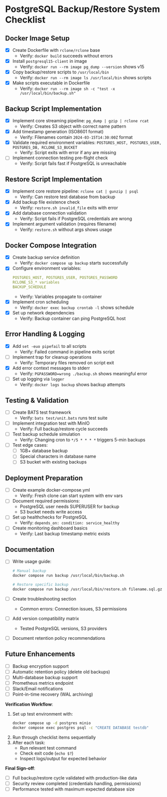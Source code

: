 # PostgreSQL Backup/Restore System Checklist

## **Docker Image Setup**

- [x] Create Dockerfile with `rclone/rclone` base
  - Verify: `docker build` succeeds without errors
- [x] Install `postgresql15-client` in image
  - Verify: `docker run --rm image pg_dump --version` shows v15
- [x] Copy backup/restore scripts to `/usr/local/bin`
  - Verify: `docker run --rm image ls /usr/local/bin` shows scripts
- [x] Make scripts executable in Dockerfile
  - Verify: `docker run --rm image sh -c "test -x /usr/local/bin/backup.sh"`

## **Backup Script Implementation**

- [x] Implement core streaming pipeline:
      `pg_dump | gzip | rclone rcat`
  - Verify: Creates S3 object with correct name pattern
- [x] Add timestamp generation (ISO8601 format)
  - Verify: Filenames contain `2024-03-15T14:30:00Z` format
- [x] Validate required environment variables:
      `POSTGRES_HOST, POSTGRES_USER, POSTGRES_DB, RCLONE_S3_BUCKET`
  - Verify: Script exits with error if any are missing
- [ ] Implement connection testing pre-flight check
  - Verify: Script fails fast if PostgreSQL is unreachable

## **Restore Script Implementation**

- [x] Implement core restore pipeline:
      `rclone cat | gunzip | psql`
  - Verify: Can restore test database from backup
- [x] Add backup file existence check
  - Verify: `restore.sh invalid_file` exits with error
- [x] Add database connection validation
  - Verify: Script fails if PostgreSQL credentials are wrong
- [x] Implement argument validation (requires filename)
  - Verify: `restore.sh` without args shows usage

## **Docker Compose Integration**

- [x] Create backup service definition
  - Verify: `docker compose up backup` starts successfully
- [x] Configure environment variables:
  ```yaml
  POSTGRES_HOST, POSTGRES_USER, POSTGRES_PASSWORD
  RCLONE_S3_* variables
  BACKUP_SCHEDULE
  ```
  - Verify: Variables propagate to container
- [x] Implement cron scheduling
  - Verify: `docker exec backup crontab -l` shows schedule
- [x] Set up network dependencies
  - Verify: Backup container can ping PostgreSQL host

## **Error Handling & Logging**

- [x] Add `set -euo pipefail` to all scripts
  - Verify: Failed command in pipeline exits script
- [ ] Implement trap for cleanup operations
  - Verify: Temporary files removed on script exit
- [x] Add error context messages to stderr
  - Verify: `PGPASSWORD=wrong ./backup.sh` shows meaningful error
- [ ] Set up logging via `logger`
  - Verify: `docker logs backup` shows backup attempts

## **Testing & Validation**

- [ ] Create BATS test framework
  - Verify: `bats test/unit.bats` runs test suite
- [ ] Implement integration test with MinIO
  - Verify: Full backup/restore cycle succeeds
- [ ] Test backup schedule simulation
  - Verify: Changing cron to `*/5 * * * *` triggers 5-min backups
- [ ] Test edge cases:
  - [ ] 1GB+ database backup
  - [ ] Special characters in database name
  - [ ] S3 bucket with existing backups

## **Deployment Preparation**

- [ ] Create example docker-compose.yml
  - Verify: Fresh clone can start system with env vars
- [ ] Document required permissions:
  - PostgreSQL user needs SUPERUSER for backup
  - S3 bucket needs write access
- [ ] Set up healthchecks for PostgreSQL
  - Verify: `depends_on: condition: service_healthy`
- [ ] Create monitoring dashboard basics
  - Verify: Last backup timestamp metric exists

## **Documentation**

- [ ] Write usage guide:

  ```bash
  # Manual backup
  docker compose run backup /usr/local/bin/backup.sh

  # Restore specific backup
  docker compose run backup /usr/local/bin/restore.sh filename.sql.gz
  ```

- [ ] Create troubleshooting section
  - Common errors: Connection issues, S3 permissions
- [ ] Add version compatibility matrix
  - Tested PostgreSQL versions, S3 providers
- [ ] Document retention policy recommendations

## **Future Enhancements**

- [ ] Backup encryption support
- [ ] Automatic retention policy (delete old backups)
- [ ] Multi-database backup support
- [ ] Prometheus metrics endpoint
- [ ] Slack/Email notifications
- [ ] Point-in-time recovery (WAL archiving)

**Verification Workflow**:

1. Set up test environment with:
   ```bash
   docker compose up -d postgres minio
   docker compose exec postgres psql -c "CREATE DATABASE testdb"
   ```
2. Run through checklist items sequentially
3. After each task:
   - Run relevant test command
   - Check exit code (`echo $?`)
   - Inspect logs/output for expected behavior

**Final Sign-off**:

- [ ] Full backup/restore cycle validated with production-like data
- [ ] Security review completed (credentials handling, permissions)
- [ ] Performance tested with maximum expected database size
